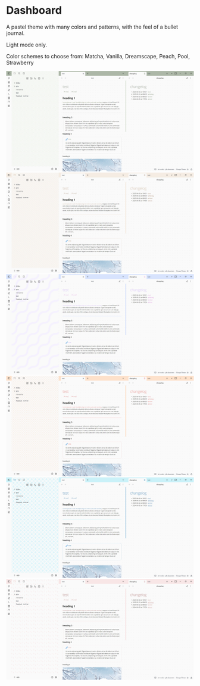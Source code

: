 # Dashboard

A pastel theme with many colors and patterns, with the feel of a bullet journal.

Light mode only.

Color schemes to choose from: Matcha, Vanilla, Dreamscape, Peach, Pool, Strawberry

![](images/screenshot-matcha.jpg) ![](images/screenshot-vanilla.jpg)
![](images/screenshot-dreamscape.jpg) ![](images/screenshot-peach.jpg)
![](images/screenshot-pool.jpg) ![](images/screenshot-strawberry.jpg)
